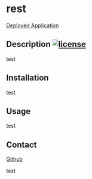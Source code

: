 
# rest

  [Deployed Application](https://github.com/XXLZopes/pro-readme/blob/feature/html/README.md)
## Description [![license](https://img.shields.io/badge/license-GNULibrary-red.svg)](https://en.wikipedia.org/wiki/GNULibrary_License)
test

## Installation
test
## Usage
test


## Contact
[Github](https://github.com/XXLZopes)

test
